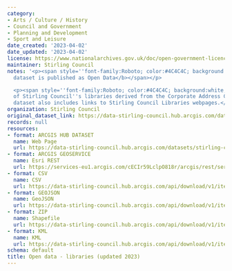 ```yaml
---
category:
- Arts / Culture / History
- Council and Government
- Planning and Development
- Sport and Leisure
date_created: '2023-04-02'
date_updated: '2023-04-02'
license: https://www.nationalarchives.gov.uk/doc/open-government-licence/version/3/
maintainer: Stirling Council
notes: '<p><span style=''font-family:Roboto; color:#4C4C4C; background:white;''><b>This
  dataset is published as Open Data</b></span></p>

  <p><span style=''font-family:Roboto; color:#4C4C4C; background:white;''>Locations
  of Stirling Council''s libraries derived from the Corporate Address Gazetteer. The
  dataset also includes links to Stirling Council Libraries webpages.</span></p>'
organization: Stirling Council
original_dataset_link: https://data-stirling-council.hub.arcgis.com/datasets/stirling-council::open-data-libraries-updated-2023
records: null
resources:
- format: ARCGIS HUB DATASET
  name: Web Page
  url: https://data-stirling-council.hub.arcgis.com/datasets/stirling-council::open-data-libraries-updated-2023
- format: ARCGIS GEOSERVICE
  name: Esri REST
  url: https://services-eu1.arcgis.com/cECIr59LclpO818r/arcgis/rest/services/libraries%20-%20libraries%20(updated%202023)/FeatureServer/0
- format: CSV
  name: CSV
  url: https://data-stirling-council.hub.arcgis.com/api/download/v1/items/f597afc35031456cb79299c99a3ff575/csv?layers=0
- format: GEOJSON
  name: GeoJSON
  url: https://data-stirling-council.hub.arcgis.com/api/download/v1/items/f597afc35031456cb79299c99a3ff575/geojson?layers=0
- format: ZIP
  name: Shapefile
  url: https://data-stirling-council.hub.arcgis.com/api/download/v1/items/f597afc35031456cb79299c99a3ff575/shapefile?layers=0
- format: KML
  name: KML
  url: https://data-stirling-council.hub.arcgis.com/api/download/v1/items/f597afc35031456cb79299c99a3ff575/kml?layers=0
schema: default
title: Open data - libraries (updated 2023)
---
```

